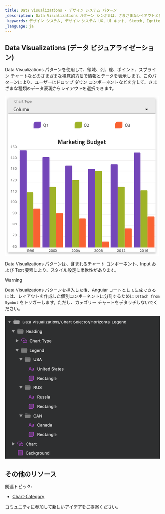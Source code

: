 ```yaml
---
title: Data Visualizations - デザイン システム パターン
_description: Data Visualizations パターン シンボルは、さまざまなレイアウトと表現でデータまたは情報の視覚化を提供します。
_keywords: デザイン システム, デザイン システム UX, UI キット, Sketch, Ignite UI for Angular, Sketch to Angular, Angular, Angular デザイン システム, Sketch から コードをエクスポート, Angular 用のデザイン キット, Sketch HTML, Sketch to HTML, Sketch UI キット
_language: ja
---
```


## Data Visualizations (データ ビジュアライゼーション)

Data Visualizations パターンを使用して、領域、列、線、ポイント、スプライン チャートなどのさまざまな視覚的方法で情報とデータを表示します。このパターンにより、ユーザーはドロップ ダウン コンポーネントなどを介して、さまざまな種類のデータ表現からレイアウトを選択できます。

<img class="responsive-img" src="../images/data_visualizations.png" srcset="../images/data_visualizations@2x.png 2x" />

Data Visualizations パターンは、含まれるチャート コンポーネント、Input および Text 要素により、スタイル設定に柔軟性があります。

> [!WARNING]
> Data Visualizations パターンを挿入した後、Angular コードとして生成できるには、レイアウトを作成した個別コンポーネントに分割するために `Detach from Symbol` をトリガーします。ただし、カテゴリー チャートをデタッチしないでください。

<img class="responsive-img" src="../images/data_visualizations_detach.png" />

## その他のリソース

関連トピック:

- [Chart-Category](../components/chart-category.md)
  <div class="divider--half"></div>

コミュニティに参加して新しいアイデアをご提案ください。


